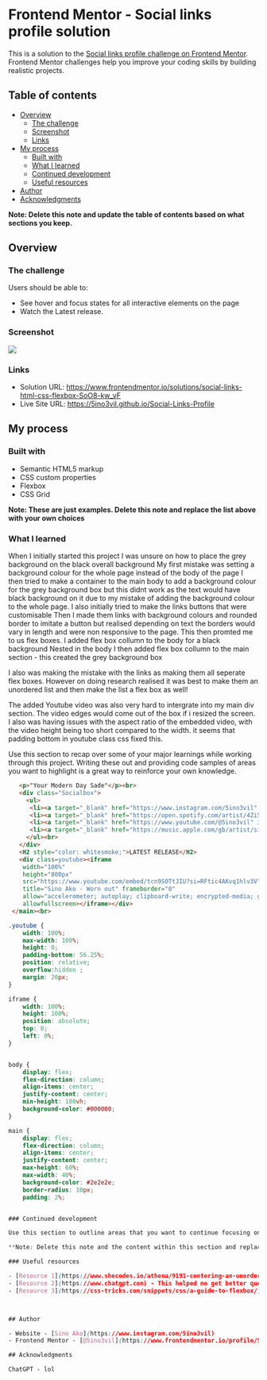 # Frontend Mentor - Social links profile solution

This is a solution to the [Social links profile challenge on Frontend Mentor](https://www.frontendmentor.io/challenges/social-links-profile-UG32l9m6dQ). Frontend Mentor challenges help you improve your coding skills by building realistic projects. 

## Table of contents

- [Overview](#overview)
  - [The challenge](#the-challenge)
  - [Screenshot](#screenshot)
  - [Links](#links)
- [My process](#my-process)
  - [Built with](#built-with)
  - [What I learned](#what-i-learned)
  - [Continued development](#continued-development)
  - [Useful resources](#useful-resources)
- [Author](#author)
- [Acknowledgments](#acknowledgments)

**Note: Delete this note and update the table of contents based on what sections you keep.**

## Overview

### The challenge

Users should be able to:

- See hover and focus states for all interactive elements on the page
- Watch the Latest release.

### Screenshot

![](./SociallinksScreenshot.png)



### Links

- Solution URL: https://www.frontendmentor.io/solutions/social-links-html-css-flexbox-SoO8-kw_vF
- Live Site URL: https://5ino3vil.github.io/Social-Links-Profile  

## My process

### Built with

- Semantic HTML5 markup
- CSS custom properties
- Flexbox
- CSS Grid


**Note: These are just examples. Delete this note and replace the list above with your own choices**

### What I learned

When I initially started this project I was unsure on how to place the grey background on the black overall background
My first mistake was setting a background colour for the whole page instead of the body of the page
I then tried to make a container to the main body to add a background colour for the grey background box but this didnt work as the text would have black background on it due to my mistake of adding the background colour to the whole page.
I also initially tried to make the links buttons that were customisable
Then I made them links with background colours and rounded border to imitate a button but realised depending on text the borders would vary in length and were non responsive to the page.
This then promted me to us flex boxes. 
I added flex box collumn to the body for a black background
Nested in the body I then added flex box collumn to the main section - this created the grey background box

I also was making the mistake with the links as making them all seperate flex boxes.
However on doing research realised it was best to make them an unordered list and then make the list a flex box as well!

The added Youtube video was also very hard to intergrate into my main div section. The video edges would come out of the box if i resized the screen.
I also was having issues with the aspect ratio of the embedded video, with the video height being too short compared to the width. it seems that padding bottom in youtube class css fixed this.

Use this section to recap over some of your major learnings while working through this project. Writing these out and providing code samples of areas you want to highlight is a great way to reinforce your own knowledge.



```html
   <p>"Your Modern Day Sade"</p><br>
   <div class="Socialbox">
     <ul>
      <li><a target="_blank" href="https://www.instagram.com/5ino3vil" id="insta">Instagram</a></li> 
      <li><a target="_blank" href="https://open.spotify.com/artist/4Zi5nfj3gavmdAxg6NYEmG" id="Spotify">Spotify</a></li> 
      <li><a target="_blank" href="https://www.youtube.com/@5ino3vil" id="youtube">Youtube</a></li>  
      <li><a target="_blank" href="https://music.apple.com/gb/artist/sino-ako/1336015786" id="apple">Apple</a></li>
     </ul><br>  
   </div>  
   <H2 style="color: whitesmoke;">LATEST RELEASE</H2>
   <div class=youtube><iframe 
    width="100%" 
    height="800px" 
    src="https://www.youtube.com/embed/tcn9SOTtJIU?si=RFtic4AKvq1hlv3V" 
    title="Sino Ako - Worn out" frameborder="0" 
    allow="accelerometer; autoplay; clipboard-write; encrypted-media; gyroscope; picture-in-picture; web-share" 
    allowfullscreen></iframe></div>
 </main><br>
```
```css 
.youtube {
    width: 100%;
    max-width: 100%;
    height: 0;
    padding-bottom: 56.25%;
    position: relative;
    overflow:hidden ;
    margin: 20px;
}

iframe {
    width: 100%;
    height: 100%;
    position: absolute;
    top: 0;
    left: 0%;
}


body {
    display: flex;
    flex-direction: column;
    align-items: center;
    justify-content: center;
    min-height: 100vh;
    background-color: #000000;
}

main { 
    display: flex;
    flex-direction: column;
    align-items: center;
    justify-content: center;
    max-height: 60%;
    max-width: 40%;
    background-color: #2e2e2e;
    border-radius: 10px;
    padding: 2%;


### Continued development

Use this section to outline areas that you want to continue focusing on in future projects. These could be concepts you're still not completely comfortable with or techniques you found useful that you want to refine and perfect.

**Note: Delete this note and the content within this section and replace with your own plans for continued development.**

### Useful resources

- [Resource 1](https://www.shecodes.io/athena/9191-centering-an-unordered-list-with-css-flexbox) - This helped me for understanding how to put a list into flexbox reason. 
- [Resource 2](https://www.chatgpt.com) - This helped me get better questions as well as debug my code to see where i could possibly be going wrong.
- [Resource 3](https://css-tricks.com/snippets/css/a-guide-to-flexbox/) - This helped me understand what flex boxes actually were. With really easy to understand breakdowns of it. 



## Author

- Website - [Sino Ako](https://www.instagram.com/5ino3vil)
- Frontend Mentor - [@5ino3vil](https://www.frontendmentor.io/profile/5ino3vil)

## Acknowledgments

ChatGPT - lol
